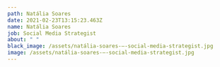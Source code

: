 ```yaml
---
path: Natália Soares
date: 2021-02-23T13:15:23.463Z
name: Natália Soares
job: Social Media Strategist
about: " "
black_image: /assets/natália-soares-–-social-media-strategist.jpg
image: /assets/natália-soares-–-social-media-strategist.jpg
---
```

